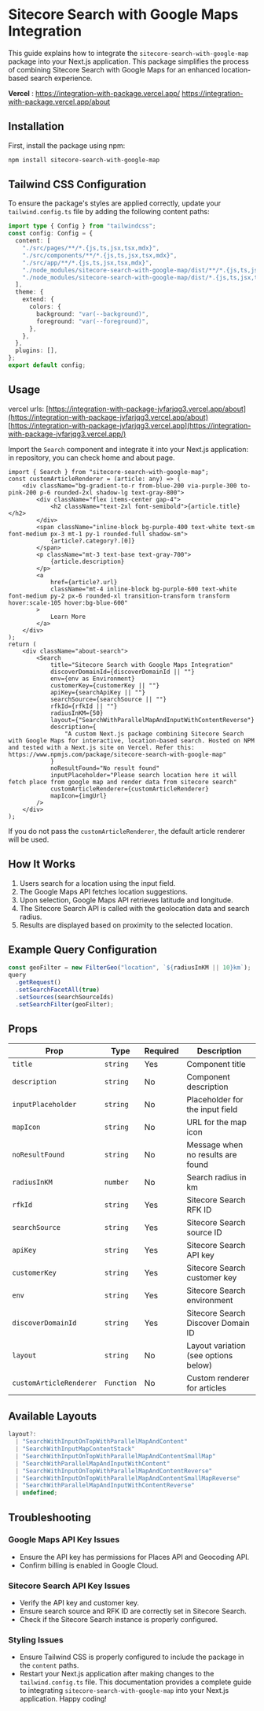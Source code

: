 # Sitecore Search with Google Maps Integration

This guide explains how to integrate the `sitecore-search-with-google-map` package into your Next.js application. This package simplifies the process of combining Sitecore Search with Google Maps for an enhanced location-based search experience.

**Vercel** :
https://integration-with-package.vercel.app/
https://integration-with-package.vercel.app/about

## Installation

First, install the package using npm:

```sh
npm install sitecore-search-with-google-map
```

## Tailwind CSS Configuration

To ensure the package's styles are applied correctly, update your `tailwind.config.ts` file by adding the following content paths:

```ts
import type { Config } from "tailwindcss";
const config: Config = {
  content: [
    "./src/pages/**/*.{js,ts,jsx,tsx,mdx}",
    "./src/components/**/*.{js,ts,jsx,tsx,mdx}",
    "./src/app/**/*.{js,ts,jsx,tsx,mdx}",
    "./node_modules/sitecore-search-with-google-map/dist/**/*.{js,ts,jsx,tsx}",
    "./node_modules/sitecore-search-with-google-map/dist/*.{js,ts,jsx,tsx}",
  ],
  theme: {
    extend: {
      colors: {
        background: "var(--background)",
        foreground: "var(--foreground)",
      },
    },
  },
  plugins: [],
};
export default config;
```

## Usage

vercel urls:
[https://integration-with-package-jvfarjqg3.vercel.app/about](https://integration-with-package-jvfarjqg3.vercel.app/about)
[https://integration-with-package-jvfarjqg3.vercel.app](https://integration-with-package-jvfarjqg3.vercel.app/)

Import the `Search` component and integrate it into your Next.js application: in repository, you can check home and about page.

```tsx
import { Search } from "sitecore-search-with-google-map";
const customArticleRenderer = (article: any) => (
    <div className="bg-gradient-to-r from-blue-200 via-purple-300 to-pink-200 p-6 rounded-2xl shadow-lg text-gray-800">
        <div className="flex items-center gap-4">
            <h2 className="text-2xl font-semibold">{article.title}</h2>
        </div>
        <span className="inline-block bg-purple-400 text-white text-sm font-medium px-3 mt-1 py-1 rounded-full shadow-sm">
            {article?.category?.[0]}
        </span>
        <p className="mt-3 text-base text-gray-700">
            {article.description}
        </p>
        <a
            href={article?.url}
            className="mt-4 inline-block bg-purple-600 text-white font-medium py-2 px-6 rounded-xl transition-transform transform hover:scale-105 hover:bg-blue-600"
        >
            Learn More
        </a>
    </div>
);
return (
    <div className="about-search">
        <Search
            title="Sitecore Search with Google Maps Integration"
            discoverDomainId={discoverDomainId || ""}
            env={env as Environment}
            customerKey={customerKey || ""}
            apiKey={searchApiKey || ""}
            searchSource={searchSource || ""}
            rfkId={rfkId || ""}
            radiusInKM={50}
            layout={"SearchWithParallelMapAndInputWithContentReverse"}
            description={
                "A custom Next.js package combining Sitecore Search with Google Maps for interactive, location-based search. Hosted on NPM and tested with a Next.js site on Vercel. Refer this: https://www.npmjs.com/package/sitecore-search-with-google-map"
            }
            noResultFound="No result found"
            inputPlaceholder="Please search location here it will fetch place from google map and render data from sitecore search"
            customArticleRenderer={customArticleRenderer}
            mapIcon={imgUrl}
        />
    </div>
);
```

If you do not pass the `customArticleRenderer`, the default article renderer will be used.

## How It Works

1. Users search for a location using the input field.
2. The Google Maps API fetches location suggestions.
3. Upon selection, Google Maps API retrieves latitude and longitude.
4. The Sitecore Search API is called with the geolocation data and search radius.
5. Results are displayed based on proximity to the selected location.

## Example Query Configuration

```ts
const geoFilter = new FilterGeo("location", `${radiusInKM || 10}km`);
query
  .getRequest()
  .setSearchFacetAll(true)
  .setSources(searchSourceIds)
  .setSearchFilter(geoFilter);
```

## Props

| Prop                      | Type         | Required | Description                          |
| ------------------------- | ------------ | -------- | ------------------------------------ |
| `title`                 | `string`   | Yes      | Component title                      |
| `description`           | `string`   | No       | Component description                |
| `inputPlaceholder`      | `string`   | No       | Placeholder for the input field      |
| `mapIcon`               | `string`   | No       | URL for the map icon                 |
| `noResultFound`         | `string`   | No       | Message when no results are found    |
| `radiusInKM`            | `number`   | No       | Search radius in km                  |
| `rfkId`                 | `string`   | Yes      | Sitecore Search RFK ID               |
| `searchSource`          | `string`   | Yes      | Sitecore Search source ID            |
| `apiKey`                | `string`   | Yes      | Sitecore Search API key              |
| `customerKey`           | `string`   | Yes      | Sitecore Search customer key         |
| `env`                   | `string`   | Yes      | Sitecore Search environment          |
| `discoverDomainId`      | `string`   | Yes      | Sitecore Search Discover Domain ID   |
| `layout`                | `string`   | No       | Layout variation (see options below) |
| `customArticleRenderer` | `Function` | No       | Custom renderer for articles         |

## Available Layouts

```ts
layout?:
  | "SearchWithInputOnTopWithParallelMapAndContent"
  | "SearchWithInputMapContentStack"
  | "SearchWithInputOnTopWithParallelMapAndContentSmallMap"
  | "SearchWithParallelMapAndInputWithContent"
  | "SearchWithInputOnTopWithParallelMapAndContentReverse"
  | "SearchWithInputOnTopWithParallelMapAndContentSmallMapReverse"
  | "SearchWithParallelMapAndInputWithContentReverse"
  | undefined;
```

## Troubleshooting

### Google Maps API Key Issues

* Ensure the API key has permissions for Places API and Geocoding API.
* Confirm billing is enabled in Google Cloud.

### Sitecore Search API Key Issues

* Verify the API key and customer key.
* Ensure search source and RFK ID are correctly set in Sitecore Search.
* Check if the Sitecore Search instance is properly configured.

### Styling Issues

* Ensure Tailwind CSS is properly configured to include the package in the `content` paths.
* Restart your Next.js application after making changes to the `tailwind.config.ts` file.
  This documentation provides a complete guide to integrating `sitecore-search-with-google-map` into your Next.js application. Happy coding!
